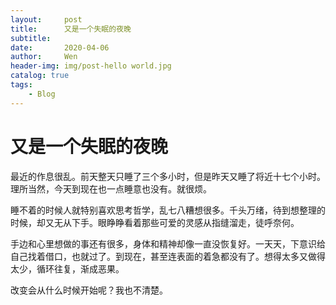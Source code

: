 ```yaml
---
layout:     post
title:      又是一个失眠的夜晚
subtitle:   
date:       2020-04-06
author:     Wen
header-img: img/post-hello world.jpg
catalog: true
tags:
    - Blog
---
```



# 又是一个失眠的夜晚

最近的作息很乱。前天整天只睡了三个多小时，但是昨天又睡了将近十七个小时。理所当然，今天到现在也一点睡意也没有。就很烦。

睡不着的时候人就特别喜欢思考哲学，乱七八糟想很多。千头万绪，待到想整理的时候，却又无从下手。眼睁睁看着那些可爱的灵感从指缝溜走，徒呼奈何。

手边和心里想做的事还有很多，身体和精神却像一直没恢复好。一天天，下意识给自己找着借口，也就过了。到现在，甚至连表面的着急都没有了。想得太多又做得太少，循环往复，渐成恶果。

改变会从什么时候开始呢？我也不清楚。